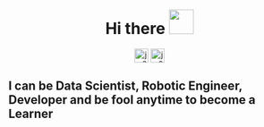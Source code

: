 <h1 align="center">Hi there <a href="https://github.com/chloecmin"><img src="https://media.giphy.com/media/hvRJCLFzcasrR4ia7z/giphy.gif" width="44px"></a></h1>

<p align="center">
<a href=mailto:jinwon0831kim@gmail.com target="blank"><img align="center" src=https://www.flaticon.com/svg/static/icons/svg/561/561188.svg alt="jw0831" height="25" width="25" /></a>
<a href=https://www.linkedin.com/in/jinwon0831kim/ target="blank"><img align="center" src=https://cdn.jsdelivr.net/npm/simple-icons@3.0.1/icons/linkedin.svg alt="jw0831" height="25" width="25" /></a>
</p>

## I can be Data Scientist, Robotic Engineer, Developer and be fool anytime to become a Learner

<!--
**jw0831/jw0831** is a ✨ _special_ ✨ repository because its `README.md` (this file) appears on your GitHub profile.



Here are some ideas to get you started:

- 🔭 I’m currently working on ...
- 🌱 I’m currently learning ...
- 👯 I’m looking to collaborate on ...
- 🤔 I’m looking for help with ...
- 💬 Ask me about ...
- 📫 How to reach me: ...
- 😄 Pronouns: ...
- ⚡ Fun fact: ...
-->
